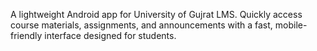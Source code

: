 A lightweight Android app for University of Gujrat LMS. Quickly access course materials, assignments, and announcements with a fast, mobile-friendly interface designed for students.
